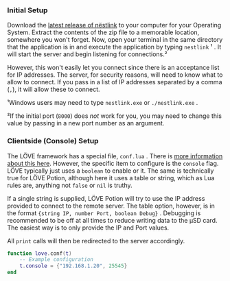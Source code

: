 ### Initial Setup

Download the [latest release of nëstlink](https://github.com/lovebrew/nestlink/releases/latest) to your computer for your Operating System. Extract the contents of the zip file to a memorable location, somewhere you won't forget. Now, open your terminal in the same directory that the application is in and execute the application by typing `nestlink` ¹ . It will start the server and begin listening for connections.²

However, this won't easily let you connect since there is an acceptance list for IP addresses. The server, for security reasons, will need to know what to allow to connect. If you pass in a list of IP addresses separated by a comma (`,`), it will allow these to connect.

¹Windows users may need to type `nestlink.exe` or `./nestlink.exe` .

²If the initial port (`8000`) does _not_ work for you, you may need to change this value by passing in a new port number as an argument.

### Clientside (Console) Setup

The LÖVE framework has a special file, `conf.lua` . There is [more information about this here](https://love2d.org/wiki/Config_Files). However, the specific item to configure is the `console` flag. LÖVE typically just uses a `boolean` to enable or it. The same is technically true for LÖVE Potion, although here it uses a table or string, which as Lua rules are, anything not `false` or `nil` is truthy.

If a single string is supplied, LÖVE Potion will try to use the IP address provided to connect to the remote server. The table option, however, is in the format `{string IP, number Port, boolean Debug}` . Debugging is recommended to be off at all times to reduce writing data to the µSD card. The easiest way is to only provide the IP and Port values.

All `print` calls will then be redirected to the server accordingly.

```lua
function love.conf(t)
    -- Example configuration
    t.console = {"192.168.1.20", 25545}
end
```
